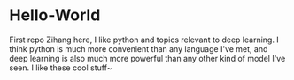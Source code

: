 # Hello-World
First repo
Zihang here, I like python and topics relevant to deep learning.
I think python is much more convenient than any language I've met, and deep learning is also much more powerful than any other kind of model I've seen.
I like these cool stuff~
